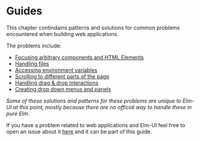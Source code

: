 # Guides

This chapter contindains patterns and solutions for common problems encountered
when building web applications.

The problems include:
* [Focusing arbitrary components and HTML Elements](/documentation/guides/focusing)
* [Handling files](/documentation/guides/handling-files)
* [Accessing environment variables](/documentation/guides/environment-variables)
* [Scrolling to different parts of the page](/documentation/guides/scrolling)
* [Handling drag & drop interactions](/documentation/guides/drag-and-drop)
* [Creating drop down menus and panels](/documentation/guides/drop-downs)

_Some of these solutions and patterns for these problems are unique to Elm-UI at
this point, mostly because there are no official way to handle these in pure Elm._

If you have a problem related to web applications and Elm-UI feel free to open
an issue about it [here](https://github.com/gdotdesign/elm-ui/issues)
and it can be part of this guide.
